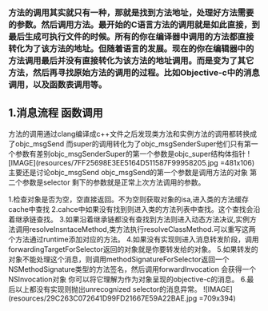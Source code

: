 ### 方法的调用其实就只有一种，那就是找到方法地址，处理好方法需要的参数。然后调用方法。最开始的C语言方法的调用就是如此直接，到最后生成可执行文件的时候。所有的你在编译器中调用的方法都直接转化为了该方法的地址。但随着语言的发展。现在的你在编辑器中的方法调用最后并没有直接转化为该方法的地址调用。而是变为了其它方法，然后再寻找原始方法的调用的过程。比如Objective-c中的消息调用，以及函数表调用等。

## 1.消息流程 函数调用
方法的调用通过clang编译成c++文件之后发现类方法和实例方法的调用都转换成了objc_msgSend 而super的调用转化为了objc_msgSenderSuper他们只有第一个参数有差别objc_msgSenderSuper的第一个参数是objc_super结构体指针
![IMAGE](resources/7FF25698E3EE5164D511587F99958205.jpg =481x106)
主要还是讨论objc_msgSend
objc_msgSend的第一个参数是调用方法的对象
第二个参数是selector
剩下的参数就是正常上次方法调用的参数。

1.检查对象是否为空，空直接返回。不为空则获取对象的isa,进入类的方法缓存cache中查找
2.cahce中如果没有找到则进入类的方法列表中查找。这个查找会沿着继承链查找。
3.如果沿着继承链都没有查找到方法则进入动态方法决议,实例方法调用resolveInsntaceMethod,类方法执行resolveClassMethod.可以重写这两个方法通过runtime添加对应的方法。
4.如果没有实现则进入消息转发阶段，调用forwardingTargetForSelector返回的对象就是你要转发给的对象。
5.如果转发的对象不能处理这个消息，则调用methodSignatureForSelector返回一个NSMethodSignature类型的方法签名，然后调用forwardInvocation 会获得一个NSInvocation对象 你可以将它理解为作为对象呈现的objective-c的消息。
6.最后以上都没有实现则抛出unrecognized selector的消息异常。
![IMAGE](resources/29C263C072641D99FD21667E59A22BAE.jpg =709x394)